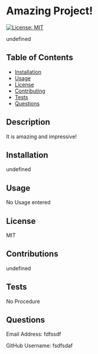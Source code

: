 # Amazing Project!
[![License: MIT](https://img.shields.io/badge/License-MIT-yellow.svg)](https://opensource.org/licenses/MIT)

undefined

## Table of Contents
* [Installation](#installation)
* [Usage](#usage)
* [License](#license)
* [Contributing](#contributing)
* [Tests](#tests)
* [Questions](#questions)
    
## Description

It is amazing and impressive!

## Installation 

undefined

## Usage 

No Usage entered

## License

MIT

## Contributions

undefined

## Tests

No Procedure

## Questions

Email Address: fdfssdf

GitHub Username: fsdfsdaf
    
